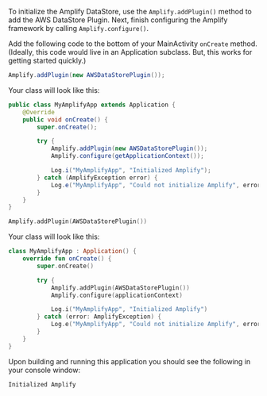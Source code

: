 To initialize the Amplify DataStore, use the `Amplify.addPlugin()` method to add the AWS DataStore Plugin. Next, finish configuring the Amplify framework by calling `Amplify.configure()`.


Add the following code to the bottom of your MainActivity `onCreate` method. (Ideally, this code would live in an Application subclass. But, this works for getting started quickly.)

<amplify-block-switcher>
<amplify-block name="Java">

```java
Amplify.addPlugin(new AWSDataStorePlugin());
```

Your class will look like this:

```java
public class MyAmplifyApp extends Application {
    @Override
    public void onCreate() {
        super.onCreate();

        try {
            Amplify.addPlugin(new AWSDataStorePlugin());
            Amplify.configure(getApplicationContext());

            Log.i("MyAmplifyApp", "Initialized Amplify");
        } catch (AmplifyException error) {
            Log.e("MyAmplifyApp", "Could not initialize Amplify", error);
        }
    }
}
```

</amplify-block>
<amplify-block name="Kotlin">

```kotlin
Amplify.addPlugin(AWSDataStorePlugin())
```

Your class will look like this:

```kotlin
class MyAmplifyApp : Application() {
    override fun onCreate() {
        super.onCreate()

        try {
            Amplify.addPlugin(AWSDataStorePlugin())
            Amplify.configure(applicationContext)

            Log.i("MyAmplifyApp", "Initialized Amplify")
        } catch (error: AmplifyException) {
            Log.e("MyAmplifyApp", "Could not initialize Amplify", error)
        }
    }
}
```

</amplify-block>
</amplify-block-switcher>

Upon building and running this application you should see the following in your console window:

```bash
Initialized Amplify
```
